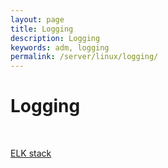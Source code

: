 ```yaml
---
layout: page
title: Logging
description: Logging
keywords: adm, logging
permalink: /server/linux/logging/
---
```


# Logging

<br/>

[ELK stack](/linux/server/linux/logging/elk/)
